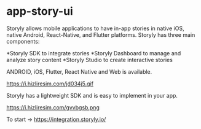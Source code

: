 # app-story-ui

Storyly allows mobile applications to have in-app stories in native iOS, native Android, React-Native, and Flutter platforms. Storyly has three main components:

*Storyly SDK to integrate stories
*Storyly Dashboard to manage and analyze story content
*Storyly Studio to create interactive stories

ANDROID, iOS, Flutter, React Native and Web is available.

https://i.hizliresim.com/jd034j5.gif

Storyly has a lightweight SDK and is easy to implement in your app.

https://i.hizliresim.com/gvvbgsb.png

To start -> https://integration.storyly.io/
